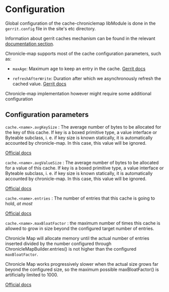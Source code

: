 Configuration
=============

Global configuration of the cache-chroniclemap libModule is done in the `gerrit.config` file in the
site's etc directory.

Information about gerrit caches mechanism can be found in the relevant
[documentation section](https://charm.cs.illinois.edu/gerrit/Documentation/config-gerrit.html#cache).

Chronicle-map supports most of the cache configuration parameters, such as:

* `maxAge`: Maximum age to keep an entry in the cache.
[Gerrit docs](https://gerrit-review.googlesource.com/Documentation/config-gerrit.html#cache.name.maxAge)

* `refreshAfterWrite`: Duration after which we asynchronously refresh the cached value.
[Gerrit docs](https://gerrit-review.googlesource.com/Documentation/config-gerrit.html#cache.name.refreshAfterWrite)

Chronicle-map implementation however might require some additional configuration

## Configuration parameters

```cache.<name>.avgKeySize```
:   The average number of bytes to be allocated for the key of this cache.
If key is a boxed primitive type, a value interface or Byteable subclass, i. e.
if key size is known statically, it is automatically accounted by chronicle-map.
In this case, this value will be ignored.

[Official docs](
https://www.javadoc.io/doc/net.openhft/chronicle-map/3.8.0/net/openhft/chronicle/map/ChronicleMapBuilder.html#averageKeySize-double-
)

```cache.<name>.avgValueSize```
:   The average number of bytes to be allocated for a value of this cache.
If key is a boxed primitive type, a value interface or Byteable subclass, i. e.
if key size is known statically, it is automatically accounted by chronicle-map.
In this case, this value will be ignored.

[Official docs](
https://www.javadoc.io/doc/net.openhft/chronicle-map/3.8.0/net/openhft/chronicle/map/ChronicleMapBuilder.html#averageValueSize-double-
)

```cache.<name>.entries```
: The number of entries that this cache is going to hold, _at most_

[Official docs](
https://www.javadoc.io/doc/net.openhft/chronicle-map/3.8.0/net/openhft/chronicle/map/ChronicleMapBuilder.html#entries-long-
)

```cache.<name>.maxBloatFactor```
: the maximum number of times this cache is allowed to grow in size beyond the
configured target number of entries.

Chronicle Map will allocate memory until the actual number of entries inserted
divided by the number configured through ChronicleMapBuilder.entries() is not
higher than the configured `maxBloatFactor`.

Chronicle Map works progressively slower when the actual size grows far beyond
the configured size, so the maximum possible maxBloatFactor() is artificially
limited to 1000.

[Official docs](
https://www.javadoc.io/doc/net.openhft/chronicle-map/3.8.0/net/openhft/chronicle/hash/ChronicleHashBuilder.html#maxBloatFactor-double-
)